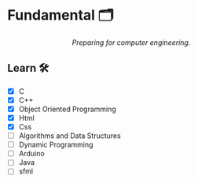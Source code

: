 <h1>Fundamental 🗂️</h1>

<p align="center">
<i>Preparing for computer engineering.</i>
</p>

<h2>Learn 🛠️</h2>

- [x] C
- [x] C++
- [x] Object Oriented Programming
- [x] Html
- [x] Css
- [ ] Algorithms and Data Structures
- [ ] Dynamic Programming
- [ ] Arduino
- [ ] Java
- [ ] sfml